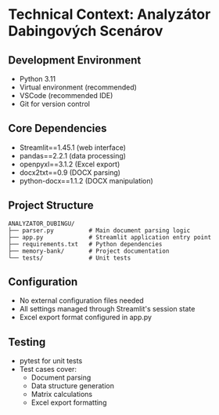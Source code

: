 # Technical Context: Analyzátor Dabingových Scenárov

## Development Environment
- Python 3.11
- Virtual environment (recommended)
- VSCode (recommended IDE)
- Git for version control

## Core Dependencies
- Streamlit==1.45.1 (web interface)
- pandas==2.2.1 (data processing)
- openpyxl==3.1.2 (Excel export)
- docx2txt==0.9 (DOCX parsing)
- python-docx==1.1.2 (DOCX manipulation)

## Project Structure
```
ANALYZATOR_DUBINGU/
├── parser.py          # Main document parsing logic
├── app.py             # Streamlit application entry point
├── requirements.txt   # Python dependencies
├── memory-bank/       # Project documentation
└── tests/             # Unit tests
```

## Configuration
- No external configuration files needed
- All settings managed through Streamlit's session state
- Excel export format configured in app.py

## Testing
- pytest for unit tests
- Test cases cover:
  - Document parsing
  - Data structure generation
  - Matrix calculations
  - Excel export formatting
